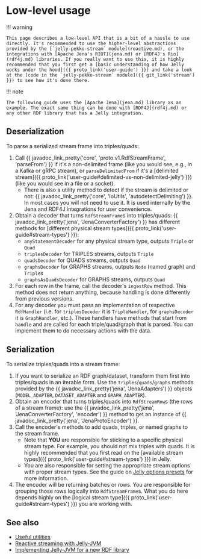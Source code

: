 # Low-level usage

!!! warning

    This page describes a low-level API that is a bit of a hassle to use directly. It's recommended to use the higher-level abstractions provided by the [`jelly-pekko-stream` module](reactive.md), or the integrations with [Apache Jena's RIOT](jena.md) or [RDF4J's Rio](rdf4j.md) libraries. If you really want to use this, it is highly recommended that you first get a [basic understanding of how Jelly works under the hood]({{ proto_link('user-guide') }}) and take a look at the [code in the `jelly-pekko-stream` module]({{ git_link('stream') }}) to see how it's done there.

!!! note

    The following guide uses the [Apache Jena](jena.md) library as an example. The exact same thing can be done with [RDF4J](rdf4j.md) or any other RDF library that has a Jelly integration.

## Deserialization

To parse a serialized stream frame into triples/quads:

1. Call {{ javadoc_link_pretty('core', 'proto.v1.RdfStreamFrame', 'parseFrom') }} if it's a non-delimited frame (like you would see, e.g., in a Kafka or gRPC stream), or `parseDelimitedFrom` if it's a [delimited stream]({{ proto_link('user-guide#delimited-vs-non-delimited-jelly') }}) (like you would see in a file or a socket).
    - There is also a utility method to detect if the stream is delimited or not: {{ javadoc_link_pretty('core', 'IoUtils', 'autodetectDelimiting') }}. In most cases you will not need to use it. It is used internally by the Jena and RDF4J integrations for user convenience.
2. Obtain a decoder that turns `RdfStreamFrame`s into triples/quads: {{ javadoc_link_pretty('jena', 'JenaConverterFactory') }} has different methods for [different physical stream types]({{ proto_link('user-guide#stream-types') }}):
    - `anyStatementDecoder` for any physical stream type, outputs `Triple` or `Quad`
    - `triplesDecoder` for TRIPLES streams, outputs `Triple`
    - `quadsDecoder` for QUADS streams, outputs `Quad`
    - `graphsDecoder` for GRAPHS streams, outputs `Node` (named graph) and `Triple`s
    - `graphsAsQuadsDecoder` for GRAPHS streams, outputs `Quad`
3. For each row in the frame, call the decoder's `ingestRow` method. This method does not return anything, because handling is done differently from previous versions.
4. For any decoder you must pass an implementation of respective `RdfHandler` (i.e. for `triplesDecoder` it is `TripleHandler`, for `graphsDecoder` it is `GraphHandler`, etc.). These handlers have methods that start from `handle` and are called for each triple/quad/graph that is parsed. You can implement them to do necessary actions with the data.

## Serialization

To serialize triples/quads into a stream frame:

1. If you want to serialize an RDF graph/dataset, transform them first into triples/quads in an iterable form. Use the `triples`/`quads`/`graphs` methods provided by the {{ javadoc_link_pretty('jena', 'JenaAdapters') }} objects (`MODEL_ADAPTER`, `DATASET_ADAPTER` and `GRAPH_ADAPTER`).
2. Obtain an encoder that turns triples/quads into `RdfStreamRow`s (the rows of a stream frame): use the {{ javadoc_link_pretty('jena', 'JenaConverterFactory', 'encoder') }} method to get an instance of {{ javadoc_link_pretty('jena', 'JenaProtoEncoder') }}.
3. Call the encoder's methods to add quads, triples, or named graphs to the stream frame.
    - Note that **YOU** are responsible for sticking to a specific physical stream type. For example, you should not mix triples with quads. It is highly recommended that you first read on the [available stream types]({{ proto_link('user-guide#stream-types') }}) in Jelly.
    - You are also responsible for setting the appropriate stream options with proper stream types. See the guide on [Jelly options presets](utilities.md#jelly-options-presets) for more information.
4. The encoder will be returning batches or rows. You are responsible for grouping those rows logically into `RdfStreamFrame`s. What you do here depends highly on the [logical stream type]({{ proto_link('user-guide#stream-types') }}) you are working with.

## See also

- [Useful utilities](utilities.md)
- [Reactive streaming with Jelly-JVM](reactive.md)
- [Implementing Jelly-JVM for a new RDF library](implementing.md)
